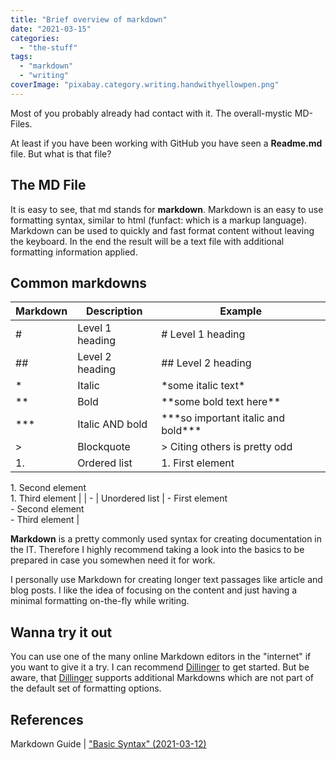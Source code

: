 ```yaml
---
title: "Brief overview of markdown"
date: "2021-03-15"
categories: 
  - "the-stuff"
tags: 
  - "markdown"
  - "writing"
coverImage: "pixabay.category.writing.handwithyellowpen.png"
---
```


Most of you probably already had contact with it. The overall-mystic MD-Files.

At least if you have been working with GitHub you have seen a **Readme.md** file. But what is that file?

## The MD File

It is easy to see, that md stands for **markdown**. Markdown is an easy to use formatting syntax, similar to html (funfact: which is a markup language). Markdown can be used to quickly and fast format content without leaving the keyboard. In the end the result will be a text file with additional formatting information applied.

## Common markdowns

| Markdown | Description | Example |
| --- | --- | --- |
| # | Level 1 heading | \# Level 1 heading |
| ## | Level 2 heading | \## Level 2 heading |
| \* | Italic | \*some italic text\* |
| \*\* | Bold | \*\*some bold text here\*\* |
| \*\*\* | Italic AND bold | \*\*\*so important italic and bold\*\*\* |
| \> | Blockquote | \> Citing others is pretty odd |
| 1. | Ordered list | 1\. First element  
1\. Second element  
1\. Third element |
| \- | Unordered list | \- First element  
\- Second element  
\- Third element |

**Markdown** is a pretty commonly used syntax for creating documentation in the IT. Therefore I highly recommend taking a look into the basics to be prepared in case you somewhen need it for work.

I personally use Markdown for creating longer text passages like article and blog posts. I like the idea of focusing on the content and just having a minimal formatting on-the-fly while writing.

## Wanna try it out

You can use one of the many online Markdown editors in the "internet" if you want to give it a try. I can recommend [Dillinger](https://dillinger.io/) to get started. But be aware, that [Dillinger](https://dillinger.io/) supports additional Markdowns which are not part of the default set of formatting options.

## References

Markdown Guide | ["Basic Syntax" (2021-03-12)](https://www.markdownguide.org/basic-syntax)
